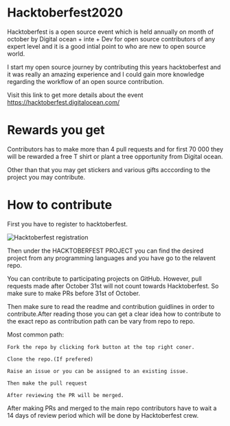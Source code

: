 # Hacktoberfest2020

Hacktoberfest is a open source event which is held annually on month of october by Digital ocean + inte + Dev for open source contributors of any expert level and it is a good intial point to who are new to open source world.

I start my open source journey by contributing this years hacktoberfest and it was really 
an amazing experience and I could gain more knowledge regarding the workflow of an open source contribution.

Visit this link to get more details about the event  https://hacktoberfest.digitalocean.com/ 


# Rewards you get

Contributors has to make more than 4 pull requests and for first 70 000 they will be rewarded a free T shirt or plant a tree opportunity from Digital ocean.

Other than that you may get stickers and various gifts acccording to the project you may contribute.


# How to contribute

First you have to register to hacktoberfest.


![Hacktoberfest registration](https://user-images.githubusercontent.com/58045206/98373869-e0309c80-2065-11eb-98a7-b61d476b7313.jpeg)


Then under the HACKTOBERFEST PROJECT you can find the desired project from any programming languages and you have go to the relavent repo.


You can contribute to participating projects on GitHub. However, pull requests made after October 31st will not count towards Hacktoberfest. So make sure to
make PRs before 31st of October.

Then make sure to read the readme and contribution guidlines in order to contribute.After reading those you can get a clear idea how to contribute
to the exact repo as contribution path can be vary from repo to repo.

Most common path:

    Fork the repo by clicking fork button at the top right coner.
  
    Clone the repo.(If prefered)
  
    Raise an issue or you can be assigned to an existing issue.
  
    Then make the pull request
  
    After reviewing the PR will be merged.
   
After making PRs and merged to the main repo contributors have to wait a 14 days of review period which will be done by Hacktoberfest crew.

  


